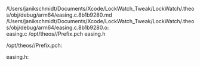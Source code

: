 /Users/janikschmidt/Documents/Xcode/LockWatch_Tweak/LockWatch/.theos/obj/debug/arm64/easing.c.8b1b9280.md /Users/janikschmidt/Documents/Xcode/LockWatch_Tweak/LockWatch/.theos/obj/debug/arm64/easing.c.8b1b9280.o: \
  easing.c /opt/theos//Prefix.pch easing.h

/opt/theos//Prefix.pch:

easing.h:
